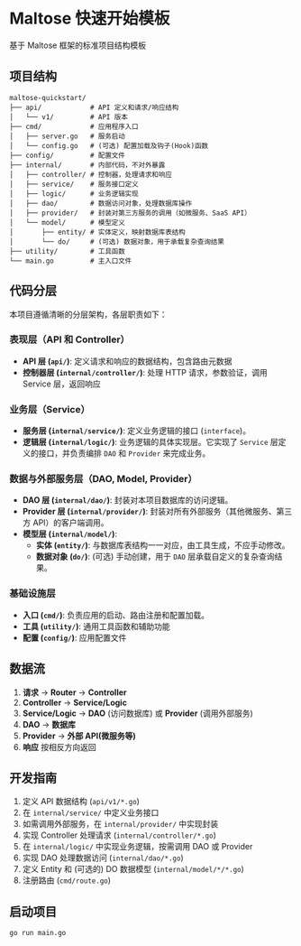 # Maltose 快速开始模板

基于 Maltose 框架的标准项目结构模板

## 项目结构

```
maltose-quickstart/
├── api/            # API 定义和请求/响应结构
│   └── v1/         # API 版本
├── cmd/            # 应用程序入口
│   ├── server.go   # 服务启动
│   └── config.go   # (可选) 配置加载及钩子(Hook)函数
├── config/         # 配置文件
├── internal/       # 内部代码，不对外暴露
│   ├── controller/ # 控制器，处理请求和响应
│   ├── service/    # 服务接口定义
│   ├── logic/      # 业务逻辑实现
│   ├── dao/        # 数据访问对象，处理数据库操作
│   ├── provider/   # 封装对第三方服务的调用（如微服务、SaaS API）
│   └── model/      # 模型定义
│       ├── entity/ # 实体定义，映射数据库表结构
│       └── do/     # (可选) 数据对象，用于承载复杂查询结果
├── utility/        # 工具函数
└── main.go         # 主入口文件
```

## 代码分层

本项目遵循清晰的分层架构，各层职责如下：

### 表现层（API 和 Controller）

- **API 层 (`api/`)**: 定义请求和响应的数据结构，包含路由元数据
- **控制器层 (`internal/controller/`)**: 处理 HTTP 请求，参数验证，调用 Service 层，返回响应

### 业务层（Service）

- **服务层 (`internal/service/`)**: 定义业务逻辑的接口 (`interface`)。
- **逻辑层 (`internal/logic/`)**: 业务逻辑的具体实现层。它实现了 `Service` 层定义的接口，并负责编排 `DAO` 和 `Provider` 来完成业务。

### 数据与外部服务层（DAO, Model, Provider）

- **DAO 层 (`internal/dao/`)**: 封装对本项目数据库的访问逻辑。
- **Provider 层 (`internal/provider/`)**: 封装对所有外部服务（其他微服务、第三方 API）的客户端调用。
- **模型层 (`internal/model/`)**:
  - **实体 (`entity/`)**: 与数据库表结构一一对应，由工具生成，不应手动修改。
  - **数据对象 (`do/`)**: (可选) 手动创建，用于 `DAO` 层承载自定义的复杂查询结果。

### 基础设施层

- **入口 (`cmd/`)**: 负责应用的启动、路由注册和配置加载。
- **工具 (`utility/`)**: 通用工具函数和辅助功能
- **配置 (`config/`)**: 应用配置文件

## 数据流

1. **请求** → **Router** → **Controller**
2. **Controller** → **Service/Logic**
3. **Service/Logic** → **DAO** (访问数据库) 或 **Provider** (调用外部服务)
4. **DAO** → **数据库**
5. **Provider** → **外部 API(微服务等)**
6. **响应** 按相反方向返回

## 开发指南

1. 定义 API 数据结构 (`api/v1/*.go`)
2. 在 `internal/service/` 中定义业务接口
3. 如需调用外部服务，在 `internal/provider/` 中实现封装
4. 实现 Controller 处理请求 (`internal/controller/*.go`)
5. 在 `internal/logic/` 中实现业务逻辑，按需调用 DAO 或 Provider
6. 实现 DAO 处理数据访问 (`internal/dao/*.go`)
7. 定义 Entity 和 (可选的) DO 数据模型 (`internal/model/*/*.go`)
8. 注册路由 (`cmd/route.go`)

## 启动项目

```bash
go run main.go
```
